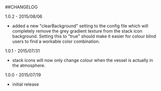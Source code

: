 ##CHANGELOG

1.0.2 - 2015/08/06
- added a new "clearBackground" setting to the config file which will completely remove the grey gradient texture from the stack icon background.
Setting this to "true" should make it easier for colour blind users to find a workable color combination.

1.0.1 - 2015/07/31
- stack icons will now only change colour when the vessel is actually in the atmosphere.

1.0.0 - 2015/07/19
- initial release